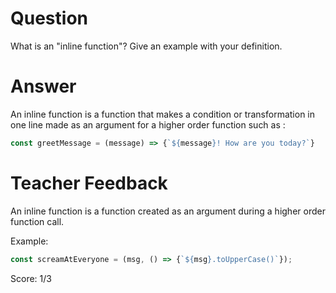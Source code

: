 # Question
What is an "inline function"? Give an example with your definition.

# Answer
An inline function is a function that makes a condition or transformation in one line made as an argument for a higher order function such as :
```js
const greetMessage = (message) => {`${message}! How are you today?`}
```
# Teacher Feedback

An inline function is a function created as an argument during a higher order function call.

Example:

```js
const screamAtEveryone = (msg, () => {`${msg}.toUpperCase()`});
```

Score: 1/3